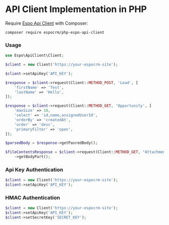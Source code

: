 # API Client Implementation in PHP

Require [Espo Api Client](https://github.com/espocrm/php-espo-api-client) with Composer:

```
composer require espocrm/php-espo-api-client
```

### Usage

```php
use Espo\ApiClient\Client;

$client = new Client('https://your-espocrm-site');

$client->setApiKey('API_KEY');

$response = $client->request(Client::METHOD_POST, 'Lead', [
    'firstName' => 'Test',
    'lastName' => 'Hello',
]);

$response = $client->request(Client::METHOD_GET, 'Opportunity', [
    'maxSize' => 10,
    'select' => 'id,name,assignedUserId',
    'orderBy' => 'createdAt',
    'order' => 'desc',
    'primaryFilter' => 'open',
]);

$parsedBody = $response->getPasredBody();

$fileContentsResponse = $client->request(Client::METHOD_GET, "Attachment/file/{$attachmentId}")
    ->getBodyPart();
```

### Api Key Authentication

```php
$client = new Client('https://your-espocrm-site');
$client->setApiKey('API_KEY');
```

### HMAC Authentication

```php
$client = new Client('https://your-espocrm-site');
$client->setApiKey('API_KEY');
$client->setSecretKey('SECRET_KEY');
```
